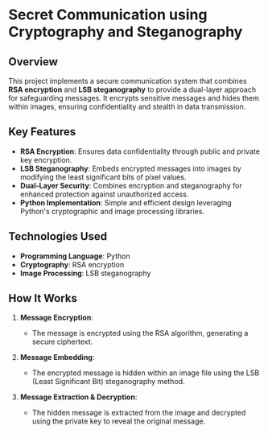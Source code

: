 # Secret Communication using Cryptography and Steganography

## Overview
This project implements a secure communication system that combines **RSA encryption** and **LSB steganography** to provide a dual-layer approach for safeguarding messages. It encrypts sensitive messages and hides them within images, ensuring confidentiality and stealth in data transmission.

## Key Features
- **RSA Encryption**: Ensures data confidentiality through public and private key encryption.
- **LSB Steganography**: Embeds encrypted messages into images by modifying the least significant bits of pixel values.
- **Dual-Layer Security**: Combines encryption and steganography for enhanced protection against unauthorized access.
- **Python Implementation**: Simple and efficient design leveraging Python's cryptographic and image processing libraries.

## Technologies Used
- **Programming Language**: Python
- **Cryptography**: RSA encryption
- **Image Processing**: LSB steganography

## How It Works
1. **Message Encryption**:
   - The message is encrypted using the RSA algorithm, generating a secure ciphertext.

2. **Message Embedding**:
   - The encrypted message is hidden within an image file using the LSB (Least Significant Bit) steganography method.

3. **Message Extraction & Decryption**:
   - The hidden message is extracted from the image and decrypted using the private key to reveal the original message.
